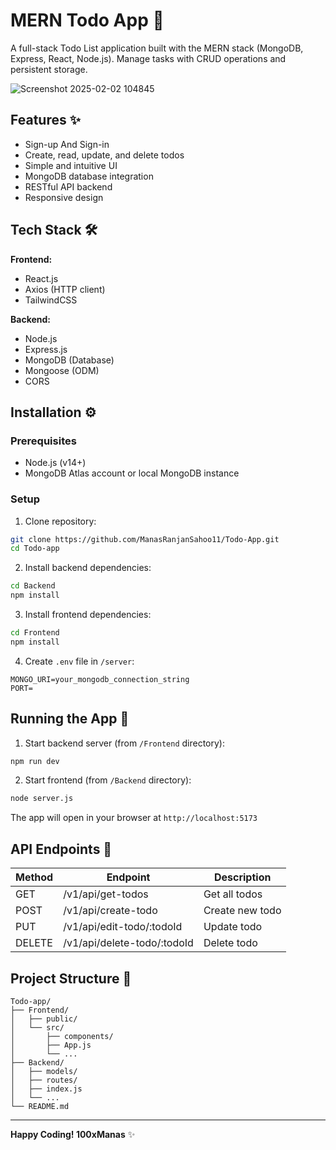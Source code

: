 # MERN Todo App 📝

A full-stack Todo List application built with the MERN stack (MongoDB, Express, React, Node.js). Manage tasks with CRUD operations and persistent storage.

![Screenshot 2025-02-02 104845](https://github.com/user-attachments/assets/e80894da-44a8-44a4-a848-4f6f34c07ad7)

## Features ✨
- Sign-up And Sign-in 
- Create, read, update, and delete todos
- Simple and intuitive UI
- MongoDB database integration
- RESTful API backend
- Responsive design

## Tech Stack 🛠️
**Frontend:**
- React.js
- Axios (HTTP client)
- TailwindCSS

**Backend:**
- Node.js
- Express.js
- MongoDB (Database)
- Mongoose (ODM)
- CORS

## Installation ⚙️

### Prerequisites
- Node.js (v14+)
- MongoDB Atlas account or local MongoDB instance

### Setup
1. Clone repository:
```bash
git clone https://github.com/ManasRanjanSahoo11/Todo-App.git
cd Todo-app
```

2. Install backend dependencies:
```bash
cd Backend
npm install
```

3. Install frontend dependencies:
```bash
cd Frontend
npm install
```

4. Create `.env` file in `/server`:
```env
MONGO_URI=your_mongodb_connection_string
PORT= 
```

## Running the App 🚀

1. Start backend server (from `/Frontend` directory):
```bash
npm run dev
```

2. Start frontend (from `/Backend` directory):
```bash
node server.js
```

The app will open in your browser at `http://localhost:5173`

## API Endpoints 🔗
| Method  | Endpoint                     | Description           |
|---------|------------------------------|-----------------------|
| GET     | /v1/api/get-todos            | Get all todos         |
| POST    | /v1/api/create-todo          | Create new todo       |
| PUT     | /v1/api/edit-todo/:todoId    | Update todo           |
| DELETE  | /v1/api/delete-todo/:todoId  | Delete todo           |

## Project Structure 📂
```
Todo-app/
├── Frontend/
│   ├── public/
│   └── src/
│       ├── components/
│       ├── App.js
│       └── ...
├── Backend/
│   ├── models/
│   ├── routes/
│   ├── index.js
│   └── ...
└── README.md
```

---

**Happy Coding! 100xManas** ✨
